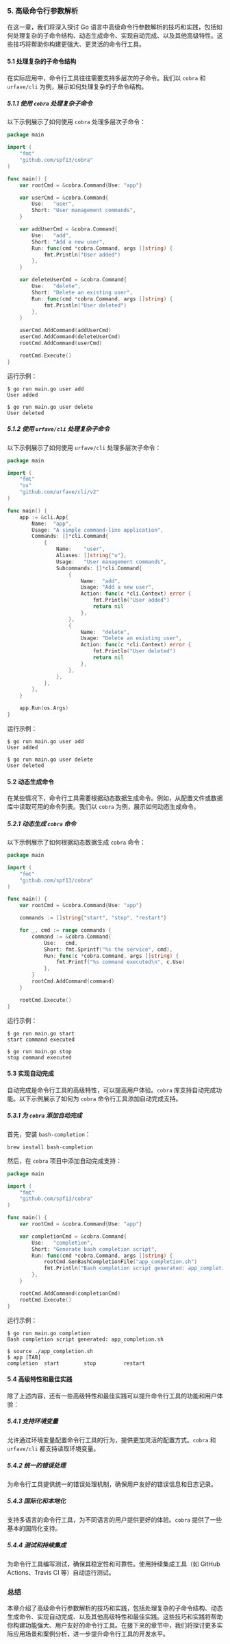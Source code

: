 ### 5. 高级命令行参数解析

在这一章，我们将深入探讨 Go 语言中高级命令行参数解析的技巧和实践，包括如何处理复杂的子命令结构、动态生成命令、实现自动完成、以及其他高级特性。这些技巧将帮助你构建更强大、更灵活的命令行工具。

#### 5.1 处理复杂的子命令结构

在实际应用中，命令行工具往往需要支持多层次的子命令。我们以 `cobra` 和 `urfave/cli` 为例，展示如何处理复杂的子命令结构。

##### 5.1.1 使用 `cobra` 处理复杂子命令

以下示例展示了如何使用 `cobra` 处理多层次子命令：

```go
package main

import (
    "fmt"
    "github.com/spf13/cobra"
)

func main() {
    var rootCmd = &cobra.Command{Use: "app"}

    var userCmd = &cobra.Command{
        Use:   "user",
        Short: "User management commands",
    }

    var addUserCmd = &cobra.Command{
        Use:   "add",
        Short: "Add a new user",
        Run: func(cmd *cobra.Command, args []string) {
            fmt.Println("User added")
        },
    }

    var deleteUserCmd = &cobra.Command{
        Use:   "delete",
        Short: "Delete an existing user",
        Run: func(cmd *cobra.Command, args []string) {
            fmt.Println("User deleted")
        },
    }

    userCmd.AddCommand(addUserCmd)
    userCmd.AddCommand(deleteUserCmd)
    rootCmd.AddCommand(userCmd)

    rootCmd.Execute()
}
```

运行示例：

```shell
$ go run main.go user add
User added

$ go run main.go user delete
User deleted
```

##### 5.1.2 使用 `urfave/cli` 处理复杂子命令

以下示例展示了如何使用 `urfave/cli` 处理多层次子命令：

```go
package main

import (
    "fmt"
    "os"
    "github.com/urfave/cli/v2"
)

func main() {
    app := &cli.App{
        Name:  "app",
        Usage: "A simple command-line application",
        Commands: []*cli.Command{
            {
                Name:    "user",
                Aliases: []string{"u"},
                Usage:   "User management commands",
                Subcommands: []*cli.Command{
                    {
                        Name:  "add",
                        Usage: "Add a new user",
                        Action: func(c *cli.Context) error {
                            fmt.Println("User added")
                            return nil
                        },
                    },
                    {
                        Name:  "delete",
                        Usage: "Delete an existing user",
                        Action: func(c *cli.Context) error {
                            fmt.Println("User deleted")
                            return nil
                        },
                    },
                },
            },
        },
    }

    app.Run(os.Args)
}
```

运行示例：

```shell
$ go run main.go user add
User added

$ go run main.go user delete
User deleted
```

#### 5.2 动态生成命令

在某些情况下，命令行工具需要根据动态数据生成命令。例如，从配置文件或数据库中读取可用的命令列表。我们以 `cobra` 为例，展示如何动态生成命令。

##### 5.2.1 动态生成 `cobra` 命令

以下示例展示了如何根据动态数据生成 `cobra` 命令：

```go
package main

import (
    "fmt"
    "github.com/spf13/cobra"
)

func main() {
    var rootCmd = &cobra.Command{Use: "app"}

    commands := []string{"start", "stop", "restart"}

    for _, cmd := range commands {
        command := &cobra.Command{
            Use:   cmd,
            Short: fmt.Sprintf("%s the service", cmd),
            Run: func(c *cobra.Command, args []string) {
                fmt.Printf("%s command executed\n", c.Use)
            },
        }
        rootCmd.AddCommand(command)
    }

    rootCmd.Execute()
}
```

运行示例：

```shell
$ go run main.go start
start command executed

$ go run main.go stop
stop command executed
```

#### 5.3 实现自动完成

自动完成是命令行工具的高级特性，可以提高用户体验。`cobra` 库支持自动完成功能。以下示例展示了如何为 `cobra` 命令行工具添加自动完成支持。

##### 5.3.1 为 `cobra` 添加自动完成

首先，安装 `bash-completion`：

```shell
brew install bash-completion
```

然后，在 `cobra` 项目中添加自动完成支持：

```go
package main

import (
    "fmt"
    "github.com/spf13/cobra"
)

func main() {
    var rootCmd = &cobra.Command{Use: "app"}

    var completionCmd = &cobra.Command{
        Use:   "completion",
        Short: "Generate bash completion script",
        Run: func(cmd *cobra.Command, args []string) {
            rootCmd.GenBashCompletionFile("app_completion.sh")
            fmt.Println("Bash completion script generated: app_completion.sh")
        },
    }

    rootCmd.AddCommand(completionCmd)
    rootCmd.Execute()
}
```

运行示例：

```shell
$ go run main.go completion
Bash completion script generated: app_completion.sh

$ source ./app_completion.sh
$ app [TAB]
completion  start        stop         restart
```

#### 5.4 高级特性和最佳实践

除了上述内容，还有一些高级特性和最佳实践可以提升命令行工具的功能和用户体验：

##### 5.4.1 支持环境变量

允许通过环境变量配置命令行工具的行为，提供更加灵活的配置方式。`cobra` 和 `urfave/cli` 都支持读取环境变量。

##### 5.4.2 统一的错误处理

为命令行工具提供统一的错误处理机制，确保用户友好的错误信息和日志记录。

##### 5.4.3 国际化和本地化

支持多语言的命令行工具，为不同语言的用户提供更好的体验。`cobra` 提供了一些基本的国际化支持。

##### 5.4.4 测试和持续集成

为命令行工具编写测试，确保其稳定性和可靠性。使用持续集成工具（如 GitHub Actions、Travis CI 等）自动运行测试。

### 总结

本章介绍了高级命令行参数解析的技巧和实践，包括处理复杂的子命令结构、动态生成命令、实现自动完成、以及其他高级特性和最佳实践。这些技巧和实践将帮助你构建功能强大、用户友好的命令行工具。在接下来的章节中，我们将探讨更多实际应用场景和案例分析，进一步提升命令行工具的开发水平。